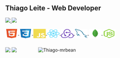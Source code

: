 ## Thiago Leite - Web Developer
 <div>
  <a href="https://github.com/thiagoleite92">
  <img height="180em" src="https://github-readme-stats.vercel.app/api?username=thiagoleite92&show_icons=true&theme=solarized-dark&include_all_commits=true&count_private=true"/>
  <img height="180em" src="https://github-readme-stats.vercel.app/api/top-langs/?username=thiagoleite92&layout=compact&langs_count=7&theme=solarized-dark"/>
</div>
<div style="display: inline_block"><br>  
  <img align="center" alt="Thiago-HTML" height="30" width="40" src="https://raw.githubusercontent.com/devicons/devicon/master/icons/html5/html5-original.svg">
  <img align="center" alt="Thiago-CSS" height="30" width="40" src="https://raw.githubusercontent.com/devicons/devicon/master/icons/css3/css3-original.svg">  
  <img align="center" alt="Thiago-Js" height="30" width="40" src="https://raw.githubusercontent.com/devicons/devicon/master/icons/javascript/javascript-plain.svg">
  <img align="center" alt="Thiago-React" height="30" width="40" src="https://raw.githubusercontent.com/devicons/devicon/master/icons/react/react-original.svg">
  <img align="center" alt="Thiago-redux" height="30" width="40" src="https://raw.githubusercontent.com/devicons/devicon/master/icons/redux/redux-original.svg">
  <img align="center" alt="Thiago-mysql" height="30" width="40" src="https://raw.githubusercontent.com/devicons/devicon/master/icons/mysql/mysql-original.svg">
  <img align="center" alt="Thiago-mongodb" height="30" width="40" src="https://raw.githubusercontent.com/devicons/devicon/master/icons/mongodb/mongodb-original.svg">
  <img align="center" alt="Thiago-nodejs" height="30" width="40" src="https://raw.githubusercontent.com/devicons/devicon/master/icons/nodejs/nodejs-original.svg">
</div>
  
  ##
 
<div>  
  <a href = "mailto:leite.tjs@gmail.com"><img src="https://img.shields.io/badge/-Gmail-%23333?style=for-the-badge&logo=gmail&logoColor=white" target="_blank"></a>
  <a href="https://www.linkedin.com/in/leite-tjs/ target="_blank"><img src="https://img.shields.io/badge/-LinkedIn-%230077B5?style=for-the-badge&logo=linkedin&logoColor=white" target="_blank"></a>
  <img align="right" alt="Thiago-mrbean" width='400' src="https://www.mailbiz.com.br/wp-content/uploads/2019/12/tenor.gif">
 
